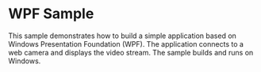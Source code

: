 # WPF Sample

This sample demonstrates how to build a simple application based on Windows Presentation Foundation (WPF). The application
connects to a web camera and displays the video stream. The sample builds and runs on Windows.

